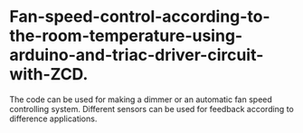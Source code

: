 # Fan-speed-control-according-to-the-room-temperature-using-arduino-and-triac-driver-circuit-with-ZCD.
The code can be used for making a dimmer or an automatic fan speed controlling system. 
Different sensors can be used for feedback according to difference applications.
